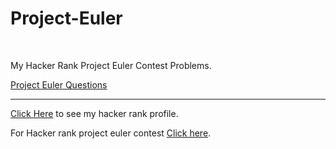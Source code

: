 # Project-Euler
<br />
<p>
My Hacker Rank Project Euler Contest Problems.

<p><a href = "https://projecteuler.net/">Project Euler Questions</a></p>
</p>
<hr />
<p><a href = "https://www.hackerrank.com/chakri_B"> Click Here</a>
to see my hacker rank profile. </p>
<p> For Hacker rank project euler contest <a href ="https://www.hackerrank.com/contests/projecteuler/challenges">Click here</a>.</p>
